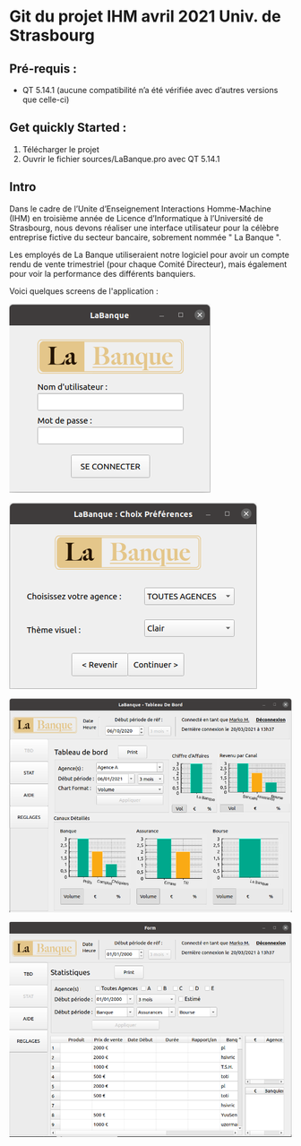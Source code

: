 # Git du projet IHM avril 2021 Univ. de Strasbourg

## Pré-requis :

- QT 5.14.1 (aucune compatibilité n’a été vérifiée avec d’autres versions que
celle-ci)

## Get quickly Started :
1. Télécharger le projet
2. Ouvrir le fichier sources/LaBanque.pro avec QT 5.14.1

## Intro

Dans le cadre de l’Unite d’Enseignement Interactions Homme-Machine (IHM)
en troisième année de Licence d’Informatique à l’Université de Strasbourg, nous
devons réaliser une interface utilisateur pour la célèbre entreprise fictive du secteur bancaire, sobrement nommée " La Banque ".

Les employés de La Banque utiliseraient notre logiciel pour avoir un compte
rendu de vente trimestriel (pour chaque Comité Directeur), mais également pour
voir la performance des différents banquiers.

Voici quelques screens de l'application :

![image info](readme_img/a1.png)

![image info](readme_img/a2.png)

![image info](readme_img/a3.png)

![image info](readme_img/a4.png)